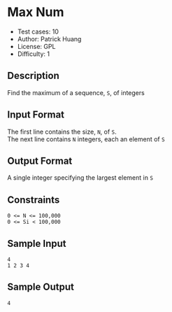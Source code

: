 # Max Num
* Test cases: 10
* Author: Patrick Huang
* License: GPL
* Difficulty: 1

## Description
Find the maximum of a sequence, `S`, of integers

## Input Format
The first line contains the size, `N`, of `S`.<br>
The next line contains `N` integers, each an element of `S`

## Output Format
A single integer specifying the largest element in `S`

## Constraints
`0 <= N <= 100,000`<br>
`0 <= Si < 100,000`

## Sample Input
```
4
1 2 3 4
```

## Sample Output
```
4
```
